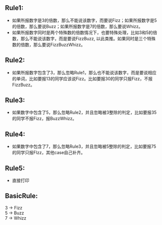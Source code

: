 ## Rule1:
 - 如果所报数字是3的倍数，那么不能说该数字，而要说Fizz；如果所报数字是5的倍数，那么要说Buzz；如果所报数字是7的倍数，那么要说Whizz。
 - 如果所报数字同时是两个特殊数的倍数情况下，也要特殊处理，比如3和5的倍数，那么不能说该数字，而是要说FizzBuzz, 以此类推。如果同时是三个特殊数的倍数，那么要说FizzBuzzWhizz。
## Rule2:
 - 如果所报数字包含了3，那么忽略Rule1，那么也不能说该数字，而是要说相应的单词，比如要报13的同学应该说Fizz。比如要报30的同学只报Fizz，不报FizzBuzz。
## Rule3:
 - 如果数字中包含了5，那么忽略Rule2，并且忽略被3整除的判定，比如要报35的同学不报Fizz，报BuzzWhizz。
## Rule4:
 - 如果数字中包含了7，那么忽略Rule3，并且忽略被5整除的判定，比如要报75的同学只报FIzz，其他case自己补齐。
## Rule5:
 - 直接打印
 
## BasicRule:
 3 -> Fizz  
 5 -> Buzz  
 7 -> Whizz  